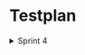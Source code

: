 # Testplan
<details><summary>Sprint 4</summary>
<p>
  
 Feature to be tested | Approach | Test Steps | Responsibilities | Schedule | Pass/Fail |
| --- | --- | --- | --- | --- | --- |
| Login username and password functionality.| Manual testing |<li> Enter username and password in the login form </li> <li>Verify that entering  valid username and passwrd result in user sign in </li> <li>Verify entering wrong username and password results in error</li> | Preet will perform manual testing on UX 1 | 15-18 feb'22 | Pass |  
| Functionality of sign up page and the requirements fo different fields.| Manual testing | <li> Click on signup page and try signing up with username and password </li> <li> Click on signup page and try signing up with invalid username and password verify that sign up fails </li> <li> Click on signup page and try signing up with existing  username and password. Verify sign up fails. </li>  | Pushti will perform the testing on sign up page and \n the requirements | 15-18 feb'22 | Pass  |
| Link between sign up page and login page after filling out the sign up details | Manual testing | <li> Verify after successful sign up, the web application redirects to sign-in page.  </li> | Muhaimin | 15-18 feb'22 | Pass |
| API response | Manual testing with postman software | Checking the response code with postman | Muhaimin will perform API response code test. | 19-21 feb'22 | Pass |
| Database | Verification by inspection | Entering user name and password and inspecting the database for that particular entry | Muhaimin will check for the database connectivity | 19-21 feb'22  | Pass |
| Functionality of new landing page | Manual testing | Take the proper URL and landing page should be displayed as per requirements |  Preet  | 14-18 Mar'22  | Pass |  
| Functionality of settings modal | Manual testing | Selection of catergories  |  Pushti & Muhaimin | 14-18 Mar'22  | Pass |  
| Unit Testing | Automated testing (JEST)| Testing the functionality of code for test.js file |    | 19-22 Mar'22  | Pass |
| Integration Testing | Automated/Manual |  <li>Unit Testing and functionality testing.</li> <li>Check whether Sprint 1/2/3/4 requirements are valid </li> <li>Check whether all the requirements are valid for the latest git commits </li> |    |   |  | 
| Regression Testing | <li> Automated Unit tests for password checking and sign up/sign in functionality </li> <li> Manual tests for complex functioalities for example searching, selecting different categories </li> <li> Manual Testing for API tests with postman. </li> | <li>Unit Testing and functionality testing.</li> <li>Check whether Sprint 1 requirements are valid. </li> <li>Check whether Sprint 2 requirements are valid. </li> <li>Check whether Sprint 3 requirements are valid. </li> <li>Check whether Sprint 4 requirements are valid. </li> |    |   |  |   

</p>
</details>
